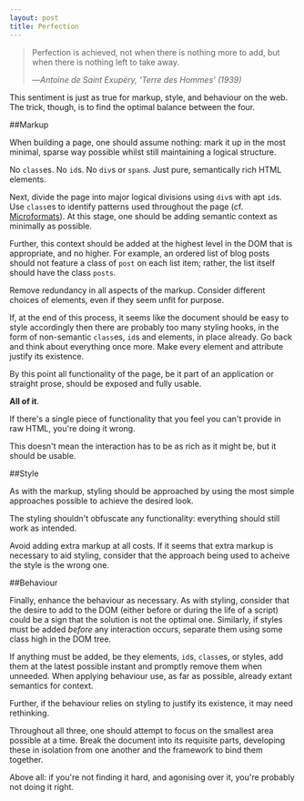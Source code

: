 ```yaml
---
layout: post
title: Perfection
---
```

> Perfection is achieved, not when there is nothing more to add, but
> when there is nothing left to take away.
> 
> <footer>—<cite>Antoine de Saint Exupéry, 'Terre des Hommes' (1939)</cite></footer>

This sentiment is just as true for markup, style, and behaviour on the web. The trick, though, is to find the optimal balance between the four.

##Markup

When building a page, one should assume nothing: mark it up in the most minimal, sparse way possible whilst still maintaining a logical structure.

No `class`es. No `id`s. No `div`s or `span`s. Just pure, semantically rich HTML elements.

Next, divide the page into major logical divisions using `div`s with apt `id`s. Use `class`es to identify patterns used throughout the page (cf. [Microformats][]). At this stage, one should be adding semantic context as minimally as possible.

Further, this context should be added at the highest level in the DOM that is appropriate, and no higher. For example, an ordered list of blog posts should not feature a class of `post` on each list item; rather, the list itself should have the class `posts`.

Remove redundancy in all aspects of the markup. Consider different choices of elements, even if they seem unfit for purpose.

If, at the end of this process, it seems like the document should be easy to style accordingly then there are probably too many styling hooks, in the form of non-semantic `class`es, `id`s and elements, in place already. Go back and think about everything once more. Make every element and attribute justify its existence.

By this point all functionality of the page, be it part of an application or straight prose, should be exposed and fully usable.

**All of it**.

If there's a single piece of functionality that you feel you can't provide in raw HTML, you're doing it wrong.

This doesn't mean the interaction has to be as rich as it might be, but it should be usable.

##Style

As with the markup, styling should be approached by using the most simple approaches possible to achieve the desired look.

The styling shouldn't obfuscate any functionality: everything should still work as intended.

Avoid adding extra markup at all costs. If it seems that extra markup is necessary to aid styling, consider that the approach being used to acheive the style is the wrong one.

##Behaviour

Finally, enhance the behaviour as necessary. As with styling, consider that the desire to add to the DOM (either before or during the life of a script) could be a sign that the solution is not the optimal one. Similarly, if styles must be added _before_ any interaction occurs, separate them using some class high in the DOM tree.

If anything must be added, be they elements, `id`s, `class`es, or styles, add them at the latest possible instant and promptly remove them when unneeded. When applying behaviour use, as far as possible, already extant semantics for context.

Further, if the behaviour relies on styling to justify its existence, it may need rethinking.

Throughout all three, one should attempt to focus on the smallest area possible at a time. Break the document into its requisite parts, developing these in isolation from one another and the framework to bind them together.

Above all: if you're not finding it hard, and agonising over it, you're probably not doing it right.

[Microformats]: http://microformats.org/
